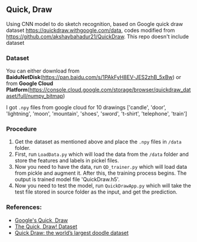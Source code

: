 ## Quick, Draw 

Using CNN model to do sketch recognition, based on Google quick draw dataset https://quickdraw.withgoogle.com/data, codes modified from https://github.com/akshaybahadur21/QuickDraw. This repo doesn't include dataset


### Dataset
You can either download from **BaiduNetDisk**(https://pan.baidu.com/s/1PAkFyH8EV-JES2zhB_5xBw) or from **Google Cloud Platform**(https://console.cloud.google.com/storage/browser/quickdraw_dataset/full/numpy_bitmap)

I got `.npy` files from google cloud for 10 drawings ['candle', 'door', 'lightning', 'moon', 'mountain', 'shoes', 'sword', 't-shirt', 'telephone', 'train']


### Procedure

1) Get the dataset as mentioned above and place the `.npy` files in `/data` folder.
2) First, run `LoadData.py` which will load the data from the `/data` folder and store the features and labels in  pickel files.
3) Now you need to have the data, run `QD_trainer.py` which will load data from pickle and augment it. After this, the training process begins. The output is trained model file 'QuickDraw.h5'.
4) Now you need to test the model, run `QuickDrawApp.py` which will take the test file stored in source folder as the input, and get the prediction.

### References:
 
 - [Google's Quick, Draw](https://quickdraw.withgoogle.com/) 
 - [The Quick, Draw! Dataset](https://github.com/googlecreativelab/quickdraw-dataset)
 - [Quick Draw: the world’s largest doodle dataset](https://towardsdatascience.com/quick-draw-the-worlds-largest-doodle-dataset-823c22ffce6b)
